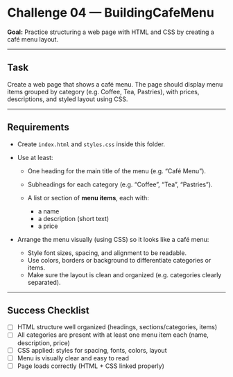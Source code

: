 # Challenge 04 — BuildingCafeMenu

**Goal:**
Practice structuring a web page with HTML and CSS by creating a café menu layout.

---

## Task

Create a web page that shows a café menu. The page should display menu items grouped by category (e.g. Coffee, Tea, Pastries), with prices, descriptions, and styled layout using CSS.

---

## Requirements

* Create `index.html` and `styles.css` inside this folder.
* Use at least:

  * One heading for the main title of the menu (e.g. “Café Menu”).
  * Subheadings for each category (e.g. “Coffee”, “Tea”, “Pastries”).
  * A list or section of **menu items**, each with:

    * a name
    * a description (short text)
    * a price
* Arrange the menu visually (using CSS) so it looks like a café menu:

  * Style font sizes, spacing, and alignment to be readable.
  * Use colors, borders or background to differentiate categories or items.
  * Make sure the layout is clean and organized (e.g. categories clearly separated).

---

## Success Checklist

* [ ] HTML structure well organized (headings, sections/categories, items)
* [ ] All categories are present with at least one menu item each (name, description, price)
* [ ] CSS applied: styles for spacing, fonts, colors, layout
* [ ] Menu is visually clear and easy to read
* [ ] Page loads correctly (HTML + CSS linked properly)
